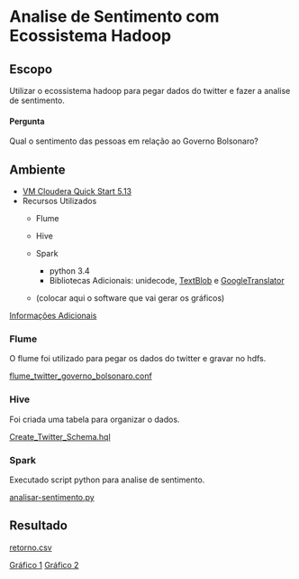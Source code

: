 # Analise de Sentimento com Ecossistema Hadoop

## Escopo

Utilizar o ecossistema hadoop para pegar dados do twitter e fazer a analise de sentimento.

#### Pergunta

Qual o sentimento das pessoas em relação ao Governo Bolsonaro?


## Ambiente

 - [VM Cloudera Quick Start 5.13](https://www.cloudera.com/downloads/quickstart_vms/5-13.html)
 - Recursos Utilizados
    - Flume 
    - Hive
    - Spark
        - python 3.4
        - Bibliotecas Adicionais: unidecode, [TextBlob](https://github.com/sloria/TextBlob/) 
        e [GoogleTranslator](https://github.com/BoseCorp/py-googletrans)
        
    - (colocar aqui o software que vai gerar os gráficos)
    
[Informações Adicionais](infos_adicionais.md)
    
### Flume

O flume foi utilizado para pegar os dados do twitter e gravar no hdfs.

[flume_twitter_governo_bolsonaro.conf](flume_twitter_governo_bolsonaro.conf)
 
### Hive

Foi criada uma tabela para organizar o dados.

[Create_Twitter_Schema.hql](Create_Twitter_Schema.hql)
  
### Spark

Executado script python para analise de sentimento. 

[analisar-sentimento.py](analisar-sentimento.py)

    
## Resultado

[retorno.csv](retorno.csv)

[Gráfico 1](https://app.powerbi.com/view?r=eyJrIjoiZGZlNmExZWItNjBhMS00MTM4LWIzOTktYzI3MzQxNWI0YmQzIiwidCI6IjczNWQ4NTMwLTNkY2EtNGVmNy1iZTFkLWY1N2I4MGYyNmYzZSJ9)
[Gráfico 2](https://app.powerbi.com/view?r=eyJrIjoiNDI3MmEyNDUtMGI3MC00ZmQwLWI1ZDMtOWM3ZmYzYWY4YWNhIiwidCI6IjczNWQ4NTMwLTNkY2EtNGVmNy1iZTFkLWY1N2I4MGYyNmYzZSJ9)
